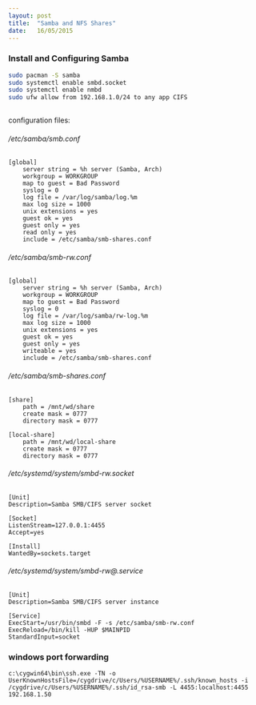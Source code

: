 ```yaml
---
layout: post
title:  "Samba and NFS Shares"
date:	16/05/2015
---
```

### Install and Configuring Samba

```bash
sudo pacman -S samba
sudo systemctl enable smbd.socket
sudo systemctl enable nmbd
sudo ufw allow from 192.168.1.0/24 to any app CIFS
	
```

configuration files:

###### /etc/samba/smb.conf
```
[global]
	server string = %h server (Samba, Arch)
	workgroup = WORKGROUP
	map to guest = Bad Password
	syslog = 0
	log file = /var/log/samba/log.%m
	max log size = 1000
	unix extensions = yes
	guest ok = yes
	guest only = yes
	read only = yes
	include = /etc/samba/smb-shares.conf
```

###### /etc/samba/smb-rw.conf
```
[global]
	server string = %h server (Samba, Arch)
	workgroup = WORKGROUP
	map to guest = Bad Password
	syslog = 0
	log file = /var/log/samba/rw-log.%m
	max log size = 1000
	unix extensions = yes
	guest ok = yes
	guest only = yes
	writeable = yes
	include = /etc/samba/smb-shares.conf
```

###### /etc/samba/smb-shares.conf
```
[share]
	path = /mnt/wd/share
	create mask = 0777
	directory mask = 0777

[local-share]
	path = /mnt/wd/local-share
	create mask = 0777
	directory mask = 0777
```

###### /etc/systemd/system/smbd-rw.socket
```
[Unit]
Description=Samba SMB/CIFS server socket

[Socket]
ListenStream=127.0.0.1:4455
Accept=yes

[Install]
WantedBy=sockets.target
```

###### /etc/systemd/system/smbd-rw@.service
```
[Unit]
Description=Samba SMB/CIFS server instance

[Service]
ExecStart=/usr/bin/smbd -F -s /etc/samba/smb-rw.conf
ExecReload=/bin/kill -HUP $MAINPID
StandardInput=socket
```

### windows port forwarding

```
c:\cygwin64\bin\ssh.exe -TN -o UserKnownHostsFile=/cygdrive/c/Users/%USERNAME%/.ssh/known_hosts -i /cygdrive/c/Users/%USERNAME%/.ssh/id_rsa-smb -L 4455:localhost:4455 192.168.1.50
```

